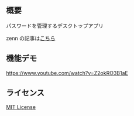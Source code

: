## 概要

パスワードを管理するデスクトップアプリ

zenn の記事は[こちら](https://zenn.dev/sasshu/articles/create-app-keypick)

## 機能デモ

https://www.youtube.com/watch?v=Z2okRO3B1aE

## ライセンス

[MIT License](LICENSE)
